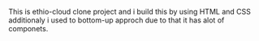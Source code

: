 This is ethio-cloud clone project and i build this by using HTML and CSS additionaly i used to bottom-up approch due to that it has alot of componets.
